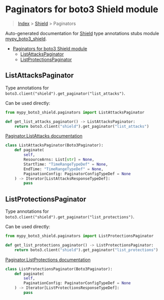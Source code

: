 # Paginators for boto3 Shield module

> [Index](../README.md) > [Shield](./README.md) > Paginators

Auto-generated documentation for [Shield](https://boto3.amazonaws.com/v1/documentation/api/latest/reference/services/shield.html#Shield)
type annotations stubs module [mypy_boto3_shield](https://pypi.org/project/mypy-boto3-shield/).

- [Paginators for boto3 Shield module](#paginators-for-boto3-shield-module)
  - [ListAttacksPaginator](#listattackspaginator)
  - [ListProtectionsPaginator](#listprotectionspaginator)

## ListAttacksPaginator

Type annotations for `boto3.client("shield").get_paginator("list_attacks")`.

Can be used directly:

```python
from mypy_boto3_shield.paginators import ListAttacksPaginator

def get_list_attacks_paginator() -> ListAttacksPaginator:
    return boto3.client("shield").get_paginator("list_attacks")
```

[Paginator.ListAttacks documentation](https://boto3.amazonaws.com/v1/documentation/api/latest/reference/services/shield.html#Shield.Paginator.ListAttacks)

```python
class ListAttacksPaginator(Boto3Paginator):
    def paginate(
        self,
        ResourceArns: List[str] = None,
        StartTime: "TimeRangeTypeDef" = None,
        EndTime: "TimeRangeTypeDef" = None,
        PaginationConfig: PaginatorConfigTypeDef = None
    ) -> Iterator[ListAttacksResponseTypeDef]:
        pass
```
## ListProtectionsPaginator

Type annotations for `boto3.client("shield").get_paginator("list_protections")`.

Can be used directly:

```python
from mypy_boto3_shield.paginators import ListProtectionsPaginator

def get_list_protections_paginator() -> ListProtectionsPaginator:
    return boto3.client("shield").get_paginator("list_protections")
```

[Paginator.ListProtections documentation](https://boto3.amazonaws.com/v1/documentation/api/latest/reference/services/shield.html#Shield.Paginator.ListProtections)

```python
class ListProtectionsPaginator(Boto3Paginator):
    def paginate(
        self,
        PaginationConfig: PaginatorConfigTypeDef = None
    ) -> Iterator[ListProtectionsResponseTypeDef]:
        pass
```